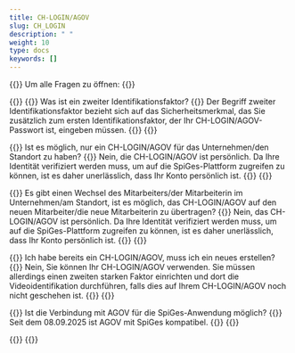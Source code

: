 ```yaml
---
title: CH-LOGIN/AGOV 
slug: CH_LOGIN
description: " "
weight: 10
type: docs
keywords: []
---
```


{{<faqBlock>}}
Um alle Fragen zu öffnen: {{<collapsibleGroupCommand groupId="CH_LOGIN">}}

{{<numberedList>}}
{{<listItem>}}
Was ist ein zweiter Identifikationsfaktor?
{{<collapsibleBlock groupId="CH_LOGIN">}}
Der Begriff zweiter Identifikationsfaktor bezieht sich auf das Sicherheitsmerkmal, das Sie zusätzlich zum ersten Identifikationsfaktor, der Ihr CH-LOGIN/AGOV-Passwort ist, eingeben müssen.
{{</collapsibleBlock>}}
{{</listItem>}}

{{<listItem>}}
Ist es möglich, nur ein CH-LOGIN/AGOV für das Unternehmen/den Standort zu haben?
{{<collapsibleBlock groupId="CH_LOGIN">}}
Nein, die CH-LOGIN/AGOV ist persönlich. Da Ihre Identität verifiziert werden muss, um auf die SpiGes-Plattform zugreifen zu können, ist es daher unerlässlich, dass Ihr Konto persönlich ist. 
{{</collapsibleBlock>}}
{{</listItem>}}

{{<listItem>}}
Es gibt einen Wechsel des Mitarbeiters/der Mitarbeiterin im Unternehmen/am Standort, ist es möglich, das CH-LOGIN/AGOV auf den neuen Mitarbeiter/die neue Mitarbeiterin zu übertragen?
{{<collapsibleBlock groupId="CH_LOGIN">}}
Nein, das CH-LOGIN/AGOV ist persönlich. Da Ihre Identität verifiziert werden muss, um auf die SpiGes-Plattform zugreifen zu können, ist es daher unerlässlich, dass Ihr Konto persönlich ist. 
{{</collapsibleBlock>}}
{{</listItem>}}

{{<listItem>}}
Ich habe bereits ein CH-LOGIN/AGOV, muss ich ein neues erstellen?
{{<collapsibleBlock groupId="CH_LOGIN">}}
Nein, Sie können Ihr CH-LOGIN/AGOV verwenden. Sie müssen allerdings einen zweiten starken Faktor einrichten und dort die Videoidentifikation durchführen, falls dies auf Ihrem CH-LOGIN/AGOV noch nicht geschehen ist. 
{{</collapsibleBlock>}}
{{</listItem>}}

{{<listItem>}}
Ist die Verbindung mit AGOV für die SpiGes-Anwendung möglich?
{{<collapsibleBlock groupId="CH_LOGIN">}}
Seit dem 08.09.2025 ist AGOV mit SpiGes kompatibel.
{{</collapsibleBlock>}}
{{</listItem>}}

{{</numberedList>}}
{{</faqBlock>}}
